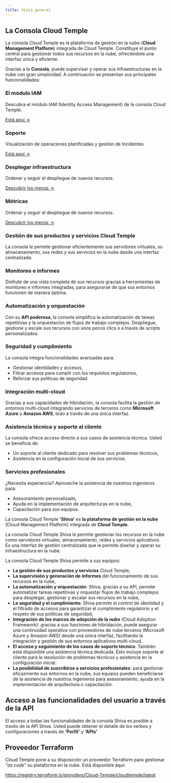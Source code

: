 ```yaml
---
title: Vista general
---
```


## La Consola Cloud Temple

La consola Cloud Temple es la plataforma de gestión en la nube (**Cloud Management Platform**) integrada de Cloud Temple. Constituye el punto central para gestionar todos sus recursos en la nube, ofreciéndole una interfaz única y eficiente.

Gracias a la **Consola**, puede supervisar y operar sus infraestructuras en la nube con gran simplicidad. A continuación se presentan sus principales funcionalidades:

<div className="card-grid">

  <div className="card">
    <h3>El módulo IAM</h3>
    <p>Descubra el módulo IAM (Identity Access Management) de la consola Cloud Temple.</p>
    <a href="console/iam" className="card-link">Está aquí &rarr;</a>
  </div>

  <div className="card">
    <h3>Soporte</h3>
    <p>Visualización de operaciones planificadas y gestión de Incidentes</p>
    <a href="console/status" className="card-link">Está aquí &rarr;</a>
  </div>

  <div className="card">
    <h3>Desplegar infraestructura</h3>
    <p>Ordenar y seguir el despliegue de nuevos recursos.</p>
    <a href="console/orders" className="card-link">Descubrir los menús &rarr;</a>
  </div>

  <div className="card">
    <h3>Métricas</h3>
    <p>Ordenar y seguir el despliegue de nuevos recursos.</p>
    <a href="console/metrics/concepts" className="card-link">Descubrir los menús &rarr;</a>
  </div>

</div>

### Gestión de sus productos y servicios Cloud Temple
La consola le permite gestionar eficientemente sus servidores virtuales, su almacenamiento, sus redes y sus servicios en la nube desde una interfaz centralizada.

### Monitoreo e informes
Disfrute de una vista completa de sus recursos gracias a herramientas de monitoreo e informes integradas, para asegurarse de que sus entornos funcionen de manera óptima.

### Automatización y orquestación
Con su **API poderosa**, la consola simplifica la automatización de tareas repetitivas y la orquestación de flujos de trabajo complejos. Despliegue, gestione y escale sus recursos con unos pocos clics o a través de scripts personalizados.

### Seguridad y cumplimiento
La consola integra funcionalidades avanzadas para:
- Gestionar identidades y accesos,
- Filtrar accesos para cumplir con los requisitos regulatorios,
- Reforzar sus políticas de seguridad.

### Integración multi-cloud
Gracias a sus capacidades de hibridación, la consola facilita la gestión de entornos multi-cloud integrando servicios de terceros como **Microsoft Azure** y **Amazon AWS**, todo a través de una única interfaz.

### Asistencia técnica y soporte al cliente
La consola ofrece acceso directo a sus casos de asistencia técnica. Usted se beneficia de:
- Un soporte al cliente dedicado para resolver sus problemas técnicos,
- Asistencia en la configuración inicial de sus servicios.

### Servicios profesionales
¿Necesita experiencia? Aproveche la asistencia de nuestros ingenieros para:
- Asesoramiento personalizado,
- Ayuda en la implementación de arquitecturas en la nube,
- Capacitación para sus equipos.

La consola Cloud Temple __'Shiva'__ es __la plataforma de gestión en la nube__ (Cloud Management Platform) integrada de __Cloud Temple__.

La consola Cloud Temple Shiva le permite gestionar los recursos en la nube como servidores virtuales, almacenamiento, redes y servicios aplicativos.
Es una interfaz de gestión centralizada que le permite diseñar y operar su infraestructura en la nube.

La consola Cloud Temple Shiva permite a sus equipos:

- __La gestión de sus productos y servicios__ Cloud Temple,
- __La supervisión y generación de informes__ del funcionamiento de sus recursos en la nube,
- __La automatización y orquestación__: Shiva, gracias a su API, permite automatizar tareas repetitivas y orquestar flujos de trabajo complejos para desplegar, gestionar y escalar sus recursos en la nube,
- __La seguridad y el cumplimiento__: Shiva permite el control de identidad y el filtrado de accesos para garantizar el cumplimiento regulatorio y el respeto de sus políticas de seguridad,
- __Integración de los marcos de adopción de la nube__ (Cloud Adoption Framework): gracias a sus funciones de hibridación, puede asegurar una continuidad operativa con proveedores de nube terceros (Microsoft Azure y Amazon AWS) desde una única interfaz, facilitando la integración y gestión de sus entornos aplicativos multi-cloud.
- __El acceso y seguimiento de los casos de soporte técnico__: También está disponible una asistencia técnica dedicada. Esto incluye soporte al cliente para la resolución de problemas técnicos y asistencia en la configuración inicial.
- __La posibilidad de suscribirse a servicios profesionales__: para gestionar eficazmente sus entornos en la nube, sus equipos pueden beneficiarse de la asistencia de nuestros ingenieros para asesoramiento, ayuda en la implementación de arquitectura o capacitación.

## Acceso a las funcionalidades del usuario a través de la API

El acceso a todas las funcionalidades de la consola Shiva es posible a través de la API Shiva.
Usted puede obtener el detalle de los verbos y configuraciones a través de __'Perfil'__ y __'APIs'__

## Proveedor Terraform

Cloud Temple pone a su disposición un proveedor Terraform para gestionar *"as code"* su plataforma en la nube. Está disponible aquí:

https://registry.terraform.io/providers/Cloud-Temple/cloudtemple/latest
